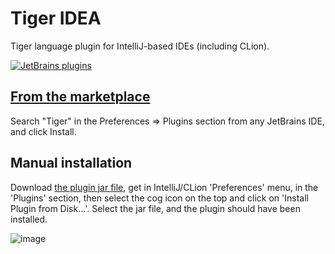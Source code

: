# Tiger IDEA

Tiger language plugin for IntelliJ-based IDEs (including CLion).

[![JetBrains plugins](https://img.shields.io/jetbrains/plugin/v/18707-tiger-idea.svg)](https://plugins.jetbrains.com/plugin/18707-tiger-idea)

## [From the marketplace](https://plugins.jetbrains.com/plugin/18707-tiger-idea)

Search "Tiger" in the Preferences => Plugins section from any JetBrains IDE, and click Install.

## Manual installation

Download [the plugin jar file](https://github.com/Litarvan/tiger-idea/releases/download/v1.0.4/tiger-idea-1.0.4.jar),
get in IntelliJ/CLion 'Preferences' menu, in the 'Plugins' section, then select the cog icon on the top and click on
'Install Plugin from Disk...'. Select the jar file, and the plugin should have been installed.

![image](https://user-images.githubusercontent.com/8712146/156230873-04e90fb6-e29d-4075-bb7c-36c1507154d8.png)
